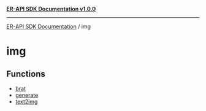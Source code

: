 [**ER-API SDK Documentation v1.0.0**](../../../README.md)

***

[ER-API SDK Documentation](../../../globals.md) / img

# img

## Functions

- [brat](functions/brat.md)
- [generate](functions/generate.md)
- [text2img](functions/text2img.md)

